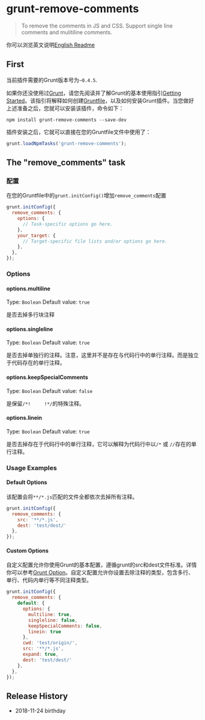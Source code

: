 # grunt-remove-comments

> To remove the comments in JS and CSS. Support single line comments and mulitiline comments.

你可以浏览英文说明[English Readme](https://github.com/echoloyuk/grunt-remove-comments/blob/master/README.md)

## First

当前插件需要的Grunt版本号为`~0.4.5`.

如果你还没使用过[Grunt](http://gruntjs.com/)，请您先阅读并了解Grunt的基本使用指引[Getting Started](http://gruntjs.com/getting-started)。该指引将解释如何创建[Gruntfile](http://gruntjs.com/sample-gruntfile)，以及如何安装Grunt插件。当您做好上述准备之后，您就可以安装该插件，命令如下：

```shell
npm install grunt-remove-comments --save-dev
```

插件安装之后，它就可以直接在您的Gruntfile文件中使用了：

```js
grunt.loadNpmTasks('grunt-remove-comments');
```

## The "remove_comments" task

### 配置

在您的Gruntfile中的`grunt.initConfig()`增加`remove_comments`配置

```js
grunt.initConfig({
  remove_comments: {
    options: {
      // Task-specific options go here.
    },
    your_target: {
      // Target-specific file lists and/or options go here.
    },
  },
});
```

### Options

#### options.multiline
Type: `Boolean`
Default value: `true`

是否去掉多行块注释

#### options.singleline
Type: `Boolean`
Default value: `true`

是否去掉单独行的注释。注意，这里并不是存在与代码行中的单行注释。而是独立于代码存在的单行注释。

#### options.keepSpecialComments
Type: `Boolean`
Default value: `false`

是保留`/*!     !*/`的特殊注释。

#### options.linein
Type: `Boolean`
Default value: `true`

是否去掉存在于代码行中的单行注释，它可以解释为代码行中以`/*` 或 `//`存在的单行注释。


### Usage Examples

#### Default Options

该配置会将`**/*.js`匹配的文件全都依次去掉所有注释。

```js
grunt.initConfig({
  remove_comments: {
    src: '**/*.js',
    dest: 'test/dest/'
  },
});
```

#### Custom Options

自定义配置允许你使用Grunt的基本配置，遵循grunt的src和dest文件标准。详情你可以参考[Grunt Option](https://www.gruntjs.net/configuring-tasks)。自定义配置允许你设置去除注释的类型，包含多行、单行、代码内单行等不同注释类型。

```js
grunt.initConfig({
  remove_comments: {
    default: {
      options: {
        multiline: true,
        singleline: false,
        keepSpecialComments: false,
        linein: true
      },
      cwd: 'test/origin/',
      src: '**/*.js',
      expand: true,
      dest: 'test/dest/'
    },
  },
});
```


## Release History

- 2018-11-24 birthday

